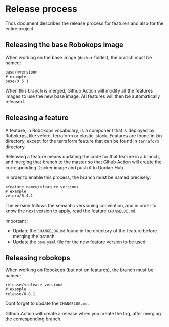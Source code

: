 # Release process

Thos document describes the release process for features and also for the entire project

## Releasing the base Robokops image

When working on the base image (`docker` folder), the branch must be named:
```
base/<version>
# example
base/0.5.1
```

When this branch is merged, Github Action will modify all the features images to use the new base image. All features will then be automatically released.

## Releasing a feature

A feature, in Robokops vocabulary, is a component that is deployed by Robokops, like velero, terraform or elastic-stack.
Features are found in `k8s` directory, except for the terraform feature that can be found in `terraform` directory.

Releasing a feature means updating the code for that feature in a branch, and merging that branch to the master so that Gihub Action will create the corresponding Docker image and push it to Docker Hub.

In order to enable this process, the branch must be named precisely:

```
<feature_name>/<feature_version>
# example
velero/0.4.1
```
The version follows the semantic versioning convention, and in order to know the next version to apply, read the feature `CHANGELOG.md`.

Important :
- Update the `CHANGELOG.md` found in the directory of the feature before merging the branch
- Update the `bom.yaml` file for the new feature version to be used

## Releasing robokops

When working on Robokops (but not on features), the branch must be named:

```
release/<release_version>
# example
release/0.8.1
```

Dont forget to update the `CHANGELOG.md`.

Github Action will create a release when you create the tag, after merging the corresponding branch.

